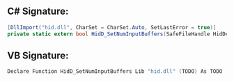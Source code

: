 
## C# Signature:
```cs
[DllImport("hid.dll", CharSet = CharSet.Auto, SetLastError = true)]
private static extern bool HidD_SetNumInputBuffers(SafeFileHandle HidDeviceObject, uint BufferLength);
```

## VB Signature:
```cs
Declare Function HidD_SetNumInputBuffers Lib "hid.dll" (TODO) As TODO
```
